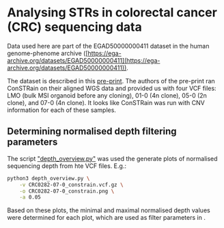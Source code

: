 # Analysing STRs in colorectal cancer (CRC) sequencing data

Data used here are part of the EGAD50000000411 dataset in the human genome-phenome archive ([https://ega-archive.org/datasets/EGAD50000000411](https://ega-archive.org/datasets/EGAD50000000411)).

The dataset is described in this [pre-print](https://www.biorxiv.org/content/10.1101/2024.02.26.582054v1.full).
The authors of the pre-print ran ConSTRain on their aligned WGS data and provided us with four VCF files: LMO (bulk MSI organoid before any cloning), 01-0 (4n clone), 05-0 (2n clone), and 07-0 (4n clone).
It looks like ConSTRain was run with CNV information for each of these samples.

## Determining normalised depth filtering parameters

The script ["depth_overview.py"](../../bin/depth_overview.py) was used the generate plots of normalised sequencing depth from hte VCF files.
E.g.:

```bash
python3 depth_overview.py \
    -v CRC0282-07-0_constrain.vcf.gz \
    -o CRC0282-07-0_constrain.png \
    -a 0.05
```

Based on these plots, the minimal and maximal normalised depth values were determined for each plot, which are used as filter parameters in <jupyter notebook here>.